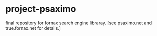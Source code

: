 # project-psaximo
final repository for fornax search engine libraray. [see psaximo.net and true.fornax.net for details.] 
